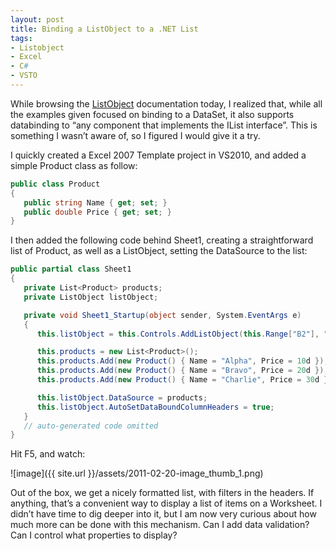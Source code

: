 ```yaml
---
layout: post
title: Binding a ListObject to a .NET List
tags:
- Listobject
- Excel
- C#
- VSTO
---
```


While browsing the [ListObject](http://msdn.microsoft.com/en-us/library/microsoft.office.tools.excel.listobject.aspx) documentation today, I realized that, while all the examples given focused on binding to a DataSet, it also supports databinding to “any component that implements the IList interface”. This is something I wasn’t aware of, so I figured I would give it a try.  

I quickly created a Excel 2007 Template project in VS2010, and added a simple Product class as follow:  

``` csharp
public class Product
{
   public string Name { get; set; }
   public double Price { get; set; }
}
``` 

I then added the following code behind Sheet1, creating a straightforward list of Product, as well as a ListObject, setting the DataSource to the list:

``` csharp
public partial class Sheet1
{
   private List<Product> products;
   private ListObject listObject;

   private void Sheet1_Startup(object sender, System.EventArgs e)
   {
      this.listObject = this.Controls.AddListObject(this.Range["B2"], "Products");

      this.products = new List<Product>();
      this.products.Add(new Product() { Name = "Alpha", Price = 10d });
      this.products.Add(new Product() { Name = "Bravo", Price = 20d });
      this.products.Add(new Product() { Name = "Charlie", Price = 30d });

      this.listObject.DataSource = products;
      this.listObject.AutoSetDataBoundColumnHeaders = true;
   }
   // auto-generated code omitted
}
``` 

Hit F5, and watch:

![image]({{ site.url }}/assets/2011-02-20-image_thumb_1.png)

Out of the box, we get a nicely formatted list, with filters in the headers. If anything, that’s a convenient way to display a list of items on a Worksheet. I didn’t have time to dig deeper into it, but I am now very curious about how much more can be done with this mechanism. Can I add data validation? Can I control what properties to display?
